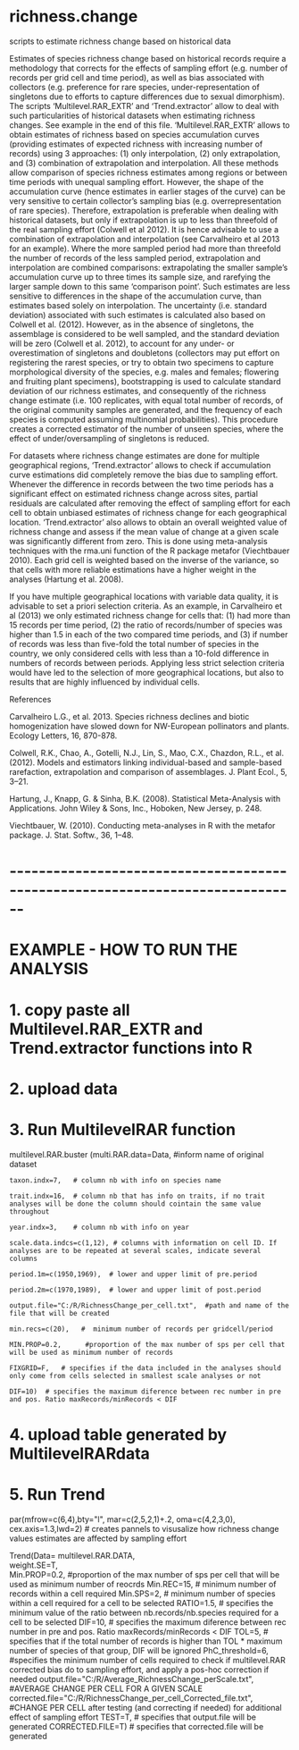 # richness.change
scripts to estimate richness change  based on historical data


Estimates of species richness change based on historical records require a methodology that corrects for the effects of sampling effort (e.g. number of records per grid cell and time period), as well as bias associated with collectors (e.g. preference for rare species, under-representation of singletons due to efforts to capture differences due to sexual dimorphism). The scripts ‘Multilevel.RAR_EXTR’ and  ‘Trend.extractor’ allow to deal with such particularities of historical datasets when estimating richness changes. See example in the end of this file.
	‘Multilevel.RAR_EXTR’ allows to obtain estimates of richness based on species accumulation curves (providing estimates of expected richness with increasing number of records) using 3 approaches: (1) only interpolation, (2) only  extrapolation, and (3) combination of extrapolation and interpolation. All these methods allow comparison of species richness estimates among regions or between time periods with unequal sampling effort. However, the shape of the accumulation curve (hence estimates in earlier stages of the curve) can be very sensitive to certain collector’s sampling bias (e.g. overrepresentation of rare species). Therefore, extrapolation is preferable when dealing with historical datasets, but only if extrapolation is up to less than threefold of the real sampling effort (Colwell et al 2012). It is hence advisable to use a combination of extrapolation and interpolation (see Carvalheiro et al 2013 for an example). Where the more sampled period had more than threefold the number of records of the less sampled period, extrapolation and interpolation are combined  comparisons: extrapolating the smaller sample’s accumulation curve up to three times its sample size, and rarefying the larger sample down to this same ‘comparison point’. Such estimates are less sensitive to differences in the shape of the accumulation curve, than estimates based solely on interpolation. The uncertainty (i.e. standard deviation) associated with such estimates is calculated also based on Colwell et al. (2012). However, as in the absence of singletons, the assemblage is considered to be well sampled, and the standard deviation  will be zero (Colwell et al. 2012), to account for any under- or overestimation of singletons and doubletons (collectors may put effort on registering the rarest species, or try to obtain two specimens to capture morphological diversity of the species, e.g. males and females; flowering and fruiting plant specimens), bootstrapping is used to calculate standard deviation of our richness estimates, and consequently of the richness change estimate (i.e. 100 replicates, with equal total number of records, of the original community samples are generated, and the frequency of each species is computed assuming multinomial probabilities). This procedure creates a corrected estimator of the number of unseen species, where the effect of under/oversampling of singletons is reduced.  

For datasets where richness change estimates are done for multiple geographical regions, ‘Trend.extractor’ allows to check if accumulation curve estimations did completely remove the bias due to sampling effort. Whenever the difference in records between the two time periods has a significant effect on estimated richness change across sites, partial residuals are calculated after removing the effect of sampling effort for each cell to obtain unbiased estimates of richness change for each geographical location. 
‘Trend.extractor’  also allows to obtain an overall weighted value of richness change and assess if the mean value of change at a given scale was significantly different from zero. This is done using meta-analysis techniques with  the rma.uni function of the R package metafor (Viechtbauer 2010). Each grid cell is weighted based on the inverse of the variance, so that cells with more reliable estimations have a higher weight in the analyses (Hartung et al. 2008). 

If you have multiple geographical locations with variable data quality, it is advisable to set a priori  selection criteria. As an example, in Carvalheiro et al (2013) we only estimated richness change for cells that: (1) had more than 15 records per time period, (2) the ratio of records/number of species was higher than 1.5 in each of the two compared time periods, and (3) if number of records was less than five-fold the total number of species in the country, we only considered cells with less than a 10-fold difference in numbers of records between periods. Applying less strict selection criteria would have led to the selection of more geographical locations, but also to results that are highly influenced by individual cells. 

References

Carvalheiro L.G., et al. 2013. Species richness declines and biotic homogenization have slowed down for NW-European pollinators and plants. Ecology Letters, 16, 870-878. 

Colwell, R.K., Chao, A., Gotelli, N.J., Lin, S., Mao, C.X., Chazdon, R.L., et al. (2012). Models and estimators linking individual-based and sample-based rarefaction, extrapolation and comparison of assemblages. J. Plant Ecol., 5, 3–21.

Hartung, J., Knapp, G. & Sinha, B.K. (2008). Statistical Meta-Analysis with Applications. John Wiley & Sons, Inc., Hoboken, New Jersey, p. 248.

Viechtbauer, W. (2010). Conducting meta-analyses in R with the metafor package. J. Stat. Softw., 36, 1–48.

# ------------------------------------------------------------------------------
# EXAMPLE - HOW TO RUN THE ANALYSIS 
# 1. copy paste all Multilevel.RAR_EXTR and Trend.extractor functions into R
# 2. upload data

# 3.   Run MultilevelRAR function
multilevel.RAR.buster (multi.RAR.data=Data, #inform name of original dataset
	
	taxon.indx=7,   # column nb with info on species name
	
	trait.indx=16,  # column nb that has info on traits, if no trait analyses will be done the column should cointain the same value throughout
	
	year.indx=3,    # column nb with info on year
	
	scale.data.indcs=c(1,12), # columns with information on cell ID. If analyses are to be repeated at several scales, indicate several columns
	
	period.1m=c(1950,1969),  # lower and upper limit of pre.period 
	
	period.2m=c(1970,1989),  # lower and upper limit of post.period
 	
	output.file="C:/R/RichnessChange_per_cell.txt",  #path and name of the file that will be created
	
	min.recs=c(20),   #  minimum number of records per gridcell/period 
	
	MIN.PROP=0.2,      #proportion of the max number of sps per cell that will be used as minimum number of records
	
	FIXGRID=F,   # specifies if the data included in the analyses should only come from cells selected in smallest scale analyses or not 
	
	DIF=10)  # specifies the maximum diference between rec number in pre and pos. Ratio maxRecords/minRecords < DIF
                
 
# 4. upload table generated by MultilevelRARdata
# 5. Run Trend
par(mfrow=c(6,4),bty="l", mar=c(2,5,2,1)+.2, oma=c(4,2,3,0), cex.axis=1.3,lwd=2) # creates pannels to visusalize how richness change values estimates are affected by sampling effort  
  
Trend(Data= multilevel.RAR.DATA,   
weight.SE=T,  
Min.PROP=0.2, #proportion of the max number of sps per cell that will be used as minimum number of reocrds
Min.REC=15,  # minimum number of records within a cell required
Min.SPS=2, # minimum number of species within a cell required   for a cell to be selected
RATIO=1.5, # specifies the minimum value of the ratio between nb.records/nb.species  required for a cell to be selected
DIF=10,   # specifies the maximum diference between rec number in pre and pos. Ratio maxRecords/minRecords < DIF
TOL=5,    # specifies that if the total number of records is higher than TOL * maximum number of species of that group, DIF will be ignored
PhC_threshold=6,  #specifies the minimum number of cells required to check if multilevel.RAR corrected bias do to sampling effort, and apply a pos-hoc correction if needed
output.file="C:/R/Average_RichnessChange_perScale.txt",    #AVERAGE CHANGE PER CELL FOR A GIVEN SCALE
corrected.file="C:/R/RichnessChange_per_cell_Corrected_file.txt",       #CHANGE PER CELL after  testing (and correcting if needed) for additional effect of sampling effort
 TEST=T,  # specifies that    output.file will be generated
 CORRECTED.FILE=T)   # specifies that  corrected.file will be generated

